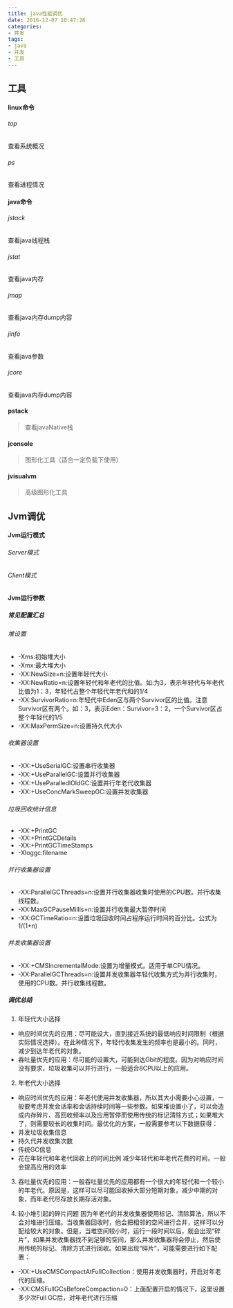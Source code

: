 ```yaml
---
title: java性能调优
date: 2016-12-07 10:47:28
categories: 
- 并发
tags: 
- java
- 并发
- 工具
---
```



## 工具

#### linux命令

###### top
查看系统概况

###### ps
查看进程情况


#### java命令

###### jstack 
查看java线程栈

###### jstat
查看java内存

###### jmap
查看java内存dump内容

###### jinfo
查看java参数

###### jcore
查看java内存dump内容

#### pstack
> 查看javaNative栈

#### jconsole
> 图形化工具（适合一定负载下使用）

#### jvisualvm
> 高级图形化工具

## Jvm调优

#### Jvm运行模式

###### Server模式

###### Client模式

#### Jvm运行参数

##### 常见配置汇总

###### 堆设置

- -Xms:初始堆大小
- -Xmx:最大堆大小
- -XX:NewSize=n:设置年轻代大小
- -XX:NewRatio=n:设置年轻代和年老代的比值。如:为3，表示年轻代与年老代比值为1：3，年轻代占整个年轻代年老代和的1/4
- -XX:SurvivorRatio=n:年轻代中Eden区与两个Survivor区的比值。注意Survivor区有两个。如：3，表示Eden：Survivor=3：2，一个Survivor区占整个年轻代的1/5
- -XX:MaxPermSize=n:设置持久代大小

###### 收集器设置

- -XX:+UseSerialGC:设置串行收集器
- -XX:+UseParallelGC:设置并行收集器
- -XX:+UseParalledlOldGC:设置并行年老代收集器
- -XX:+UseConcMarkSweepGC:设置并发收集器

###### 垃圾回收统计信息

- -XX:+PrintGC
- -XX:+PrintGCDetails
- -XX:+PrintGCTimeStamps
- -Xloggc:filename

###### 并行收集器设置

- -XX:ParallelGCThreads=n:设置并行收集器收集时使用的CPU数。并行收集线程数。
- -XX:MaxGCPauseMillis=n:设置并行收集最大暂停时间
- -XX:GCTimeRatio=n:设置垃圾回收时间占程序运行时间的百分比。公式为1/(1+n)

###### 并发收集器设置

- -XX:+CMSIncrementalMode:设置为增量模式。适用于单CPU情况。
- -XX:ParallelGCThreads=n:设置并发收集器年轻代收集方式为并行收集时，使用的CPU数。并行收集线程数。

##### 调优总结

1. 年轻代大小选择
 - 响应时间优先的应用：尽可能设大，直到接近系统的最低响应时间限制（根据实际情况选择）。在此种情况下，年轻代收集发生的频率也是最小的。同时，减少到达年老代的对象。
 - 吞吐量优先的应用：尽可能的设置大，可能到达Gbit的程度。因为对响应时间没有要求，垃圾收集可以并行进行，一般适合8CPU以上的应用。

2. 年老代大小选择
 - 响应时间优先的应用：年老代使用并发收集器，所以其大小需要小心设置，一般要考虑并发会话率和会话持续时间等一些参数。如果堆设置小了，可以会造成内存碎片、高回收频率以及应用暂停而使用传统的标记清除方式；如果堆大了，则需要较长的收集时间。最优化的方案，一般需要参考以下数据获得：
  - 并发垃圾收集信息
  - 持久代并发收集次数
  - 传统GC信息
  - 花在年轻代和年老代回收上的时间比例
减少年轻代和年老代花费的时间，一般会提高应用的效率

3. 吞吐量优先的应用：一般吞吐量优先的应用都有一个很大的年轻代和一个较小的年老代。原因是，这样可以尽可能回收掉大部分短期对象，减少中期的对象，而年老代尽存放长期存活对象。

4. 较小堆引起的碎片问题
因为年老代的并发收集器使用标记、清除算法，所以不会对堆进行压缩。当收集器回收时，他会把相邻的空间进行合并，这样可以分配给较大的对象。但是，当堆空间较小时，运行一段时间以后，就会出现“碎片”，如果并发收集器找不到足够的空间，那么并发收集器将会停止，然后使用传统的标记、清除方式进行回收。如果出现“碎片”，可能需要进行如下配置：
 - -XX:+UseCMSCompactAtFullCollection：使用并发收集器时，开启对年老代的压缩。
 - -XX:CMSFullGCsBeforeCompaction=0：上面配置开启的情况下，这里设置多少次Full GC后，对年老代进行压缩